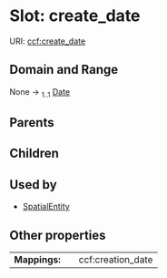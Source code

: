 
# Slot: create_date




URI: [ccf:create_date](http://purl.org/ccf/create_date)


## Domain and Range

None &#8594;  <sub>1..1</sub> [Date](types/Date.md)

## Parents


## Children


## Used by

 * [SpatialEntity](SpatialEntity.md)

## Other properties

|  |  |  |
| --- | --- | --- |
| **Mappings:** | | ccf:creation_date |

